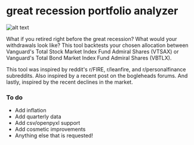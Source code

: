 # great recession portfolio analyzer 

![alt text](http://url/to/img.png)

What if you retired right before the great recession? What would your withdrawals look like? This tool backtests your chosen allocation between Vanguard's Total Stock Market Index Fund Admiral Shares (VTSAX) or Vanguard's Total Bond Market Index Fund Admiral Shares (VBTLX). 

This tool was inspired by reddit's r/FIRE, r/leanfire, and r/personalfinance subreddits. Also inspired by a recent post on the bogleheads forums. And lastly, inspired by the recent declines in the market.


### To do

- Add inflation
- Add quarterly data
- Add csv/openpyxl support
- Add cosmetic improvements
- Anything else that is requested!